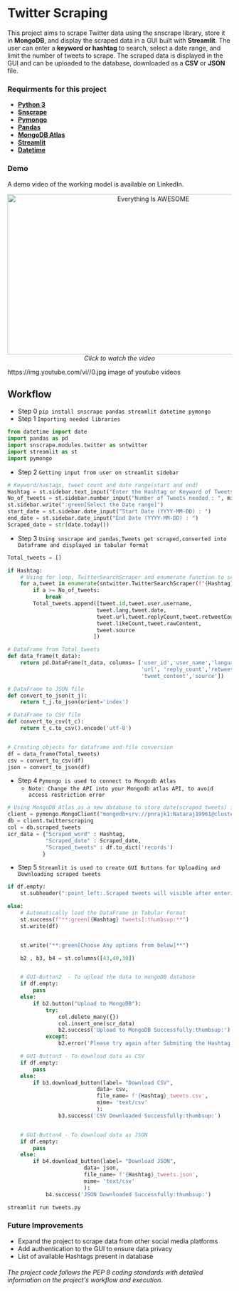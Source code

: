 
# Twitter Scraping 
This project aims to scrape Twitter data using the snscrape library, store it in **MongoDB**, and display the scraped data in a GUI built with **Streamlit**. The user can enter a **keyword or hashtag** to search, select a date range, and limit the number of tweets to scrape. The scraped data is displayed in the GUI and can be uploaded to the database, downloaded as a **CSV** or **JSON** file.

### Requirments for this project
- __[Python 3](https://docs.python.org/)__
- __[Snscrape](https://github.com/JustAnotherArchivist/snscrape)__
- __[Pymongo](https://pymongo.readthedocs.io/)__
- __[Pandas](https://pandas.pydata.org/docs/)__
- __[MongoDB Atlas](https://www.mongodb.com/docs/)__
- __[Streamlit](https://docs.streamlit.io/)__
- __[Datetime](https://docs.python.org/3/library/datetime.html)__

### Demo
A demo video of the working model is available on LinkedIn.
<p align="center">
  <a href="https://www.youtube.com/watch?v=StTqXEQ2l-Y">
    <img src="https://img.youtube.com/vi/StTqXEQ2l-Y/0.jpg" alt="Everything Is AWESOME" width="640" height="360">
  </a>
  <br>
  <em>Click to watch the video</em>
</p>
https://img.youtube.com/vi/<insert-youtube-video-id-here>/0.jpg image of youtube videos

## Workflow

+ Step 0 `pip install snscrape pandas streamlit datetime pymongo`
+ Step 1 `Importing needed libraries`
``` py
from datetime import date
import pandas as pd
import snscrape.modules.twitter as sntwitter
import streamlit as st
import pymongo
```
+ Step 2 `Getting input from user on streamlit sidebar`

``` py
# Keyword/hastags, tweet count and date range(start and end)
Hashtag = st.sidebar.text_input("Enter the Hashtag or Keyword of Tweets : ")
No_of_tweets = st.sidebar.number_input("Number of Tweets needed : ", min_value= 1, max_value= 1000, step= 1)
st.sidebar.write(":green[Select the Date range]")
start_date = st.sidebar.date_input("Start Date (YYYY-MM-DD) : ")
end_date = st.sidebar.date_input("End Date (YYYY-MM-DD) : ")
Scraped_date = str(date.today())
```
+ Step 3 `Using snscrape and pandas,Tweets get scraped,converted into Dataframe and displayed in tabular format`
```py
Total_tweets = []

if Hashtag:
    # Using for loop, TwitterSearchScraper and enumerate function to scrape data and append tweets to list
    for a,tweet in enumerate(sntwitter.TwitterSearchScraper(f"{Hashtag} since:{start_date} until:{end_date}").get_items()):
        if a >= No_of_tweets:
            break
        Total_tweets.append([tweet.id,tweet.user.username,
                            tweet.lang,tweet.date,
                            tweet.url,tweet.replyCount,tweet.retweetCount,
                            tweet.likeCount,tweet.rawContent,
                            tweet.source
                           ])

# DataFrame from Total_tweets
def data_frame(t_data):
    return pd.DataFrame(t_data, columns= ['user_id','user_name','language','datetime',
                                          'url', 'reply_count','retweet_count', 'like_count', 
                                          'tweet_content','source'])

# DataFrame to JSON file
def convert_to_json(t_j):
    return t_j.to_json(orient='index')

# DataFrame to CSV file
def convert_to_csv(t_c):
    return t_c.to_csv().encode('utf-8')


# Creating objects for dataframe and file conversion
df = data_frame(Total_tweets)
csv = convert_to_csv(df)
json = convert_to_json(df)
```
+ Step 4 `Pymongo is used to connect to Mongodb Atlas` 
  + `Note: Change the API into your Mongodb atlas API, to avoid access restriction error`
``` py
# Using MongoDB Atlas as a new database to store date(scraped tweets) in collections(scraped_tweets)
client = pymongo.MongoClient("mongodb+srv://pnrajk1:Nataraj19961@cluster0.rlu7bvd.mongodb.net/?retryWrites=true&w=majority")
db = client.twitterscraping
col = db.scraped_tweets
scr_data = {"Scraped_word" : Hashtag,
            "Scraped_date" : Scraped_date,
            "Scraped_tweets" : df.to_dict('records')
           }
```
+ Step 5 `Streamlit is used to create GUI Buttons for Uploading and Downloading scraped tweets`
``` py
if df.empty:
    st.subheader(":point_left:.Scraped tweets will visible after entering hashtag or keywords")

else:
    # Automatically load the DataFrame in Tabular Format
    st.success(f"**:green[{Hashtag} tweets]:thumbsup:**")
    st.write(df)


    st.write("**:green[Choose Any options from below]**")

    b2 , b3, b4 = st.columns([43,40,30]) 


    # GUI-Button2  - To upload the data to mongoDB database
    if df.empty:
        pass
    else:
        if b2.button("Upload to MongoDB"):
            try:
                col.delete_many({})
                col.insert_one(scr_data)
                b2.success('Upload to MongoDB Successfully:thumbsup:')
            except:
                b2.error('Please try again after Submiting the Hashtag or keyword') 

    # GUI-Button3 - To download data as CSV
    if df.empty:
        pass
    else:
        if b3.download_button(label= "Download CSV",
                            data= csv,
                            file_name= f'{Hashtag}_tweets.csv',
                            mime= 'text/csv'
                            ):
                b3.success('CSV Downloaded Successfully:thumbsup:')


    # GUI-Button4 - To download data as JSON
    if df.empty:
        pass
    else:
        if b4.download_button(label= "Download JSON",
                        data= json,
                        file_name= f'{Hashtag}_tweets.json',
                        mime= 'text/csv'
                        ):
            b4.success('JSON Downloaded Successfully:thumbsup:')
```
``` py
streamlit run tweets.py
```
### Future Improvements
- Expand the project to scrape data from other social media platforms
- Add authentication to the GUI to ensure data privacy
- List of available Hashtags present in database

###### The project code follows the PEP 8 coding standards with detailed information on the project's workflow and execution.




